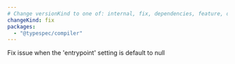 ```yaml
---
# Change versionKind to one of: internal, fix, dependencies, feature, deprecation, breaking
changeKind: fix
packages:
  - "@typespec/compiler"
---
```


Fix issue when the 'entrypoint' setting is default to null
